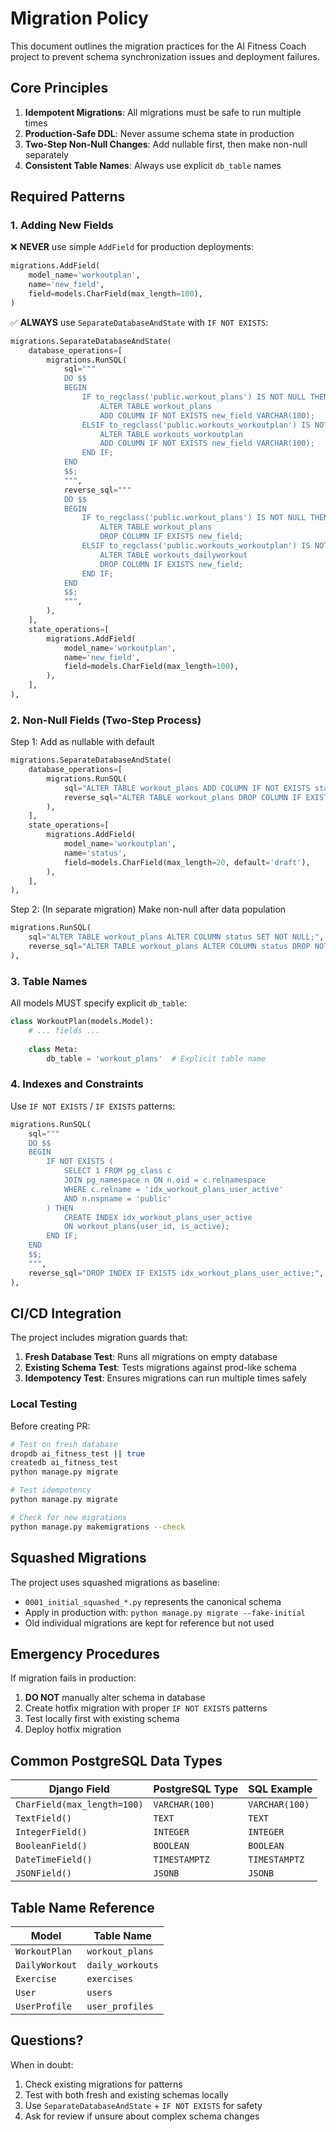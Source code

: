 # Migration Policy

This document outlines the migration practices for the AI Fitness Coach project to prevent schema synchronization issues and deployment failures.

## Core Principles

1. **Idempotent Migrations**: All migrations must be safe to run multiple times
2. **Production-Safe DDL**: Never assume schema state in production
3. **Two-Step Non-Null Changes**: Add nullable first, then make non-null separately
4. **Consistent Table Names**: Always use explicit `db_table` names

## Required Patterns

### 1. Adding New Fields

❌ **NEVER** use simple `AddField` for production deployments:
```python
migrations.AddField(
    model_name='workoutplan',
    name='new_field',
    field=models.CharField(max_length=100),
)
```

✅ **ALWAYS** use `SeparateDatabaseAndState` with `IF NOT EXISTS`:
```python
migrations.SeparateDatabaseAndState(
    database_operations=[
        migrations.RunSQL(
            sql="""
            DO $$
            BEGIN
                IF to_regclass('public.workout_plans') IS NOT NULL THEN
                    ALTER TABLE workout_plans
                    ADD COLUMN IF NOT EXISTS new_field VARCHAR(100);
                ELSIF to_regclass('public.workouts_workoutplan') IS NOT NULL THEN
                    ALTER TABLE workouts_workoutplan
                    ADD COLUMN IF NOT EXISTS new_field VARCHAR(100);
                END IF;
            END
            $$;
            """,
            reverse_sql="""
            DO $$
            BEGIN
                IF to_regclass('public.workout_plans') IS NOT NULL THEN
                    ALTER TABLE workout_plans
                    DROP COLUMN IF EXISTS new_field;
                ELSIF to_regclass('public.workouts_workoutplan') IS NOT NULL THEN
                    ALTER TABLE workouts_dailyworkout
                    DROP COLUMN IF EXISTS new_field;
                END IF;
            END
            $$;
            """,
        ),
    ],
    state_operations=[
        migrations.AddField(
            model_name='workoutplan',
            name='new_field',
            field=models.CharField(max_length=100),
        ),
    ],
),
```

### 2. Non-Null Fields (Two-Step Process)

Step 1: Add as nullable with default
```python
migrations.SeparateDatabaseAndState(
    database_operations=[
        migrations.RunSQL(
            sql="ALTER TABLE workout_plans ADD COLUMN IF NOT EXISTS status VARCHAR(20) DEFAULT 'draft';",
            reverse_sql="ALTER TABLE workout_plans DROP COLUMN IF EXISTS status;",
        ),
    ],
    state_operations=[
        migrations.AddField(
            model_name='workoutplan',
            name='status',
            field=models.CharField(max_length=20, default='draft'),
        ),
    ],
),
```

Step 2: (In separate migration) Make non-null after data population
```python
migrations.RunSQL(
    sql="ALTER TABLE workout_plans ALTER COLUMN status SET NOT NULL;",
    reverse_sql="ALTER TABLE workout_plans ALTER COLUMN status DROP NOT NULL;",
),
```

### 3. Table Names

All models MUST specify explicit `db_table`:
```python
class WorkoutPlan(models.Model):
    # ... fields ...
    
    class Meta:
        db_table = 'workout_plans'  # Explicit table name
```

### 4. Indexes and Constraints

Use `IF NOT EXISTS` / `IF EXISTS` patterns:
```python
migrations.RunSQL(
    sql="""
    DO $$
    BEGIN
        IF NOT EXISTS (
            SELECT 1 FROM pg_class c
            JOIN pg_namespace n ON n.oid = c.relnamespace
            WHERE c.relname = 'idx_workout_plans_user_active'
            AND n.nspname = 'public'
        ) THEN
            CREATE INDEX idx_workout_plans_user_active 
            ON workout_plans(user_id, is_active);
        END IF;
    END
    $$;
    """,
    reverse_sql="DROP INDEX IF EXISTS idx_workout_plans_user_active;",
),
```

## CI/CD Integration

The project includes migration guards that:

1. **Fresh Database Test**: Runs all migrations on empty database
2. **Existing Schema Test**: Tests migrations against prod-like schema
3. **Idempotency Test**: Ensures migrations can run multiple times safely

### Local Testing

Before creating PR:
```bash
# Test on fresh database
dropdb ai_fitness_test || true
createdb ai_fitness_test
python manage.py migrate

# Test idempotency
python manage.py migrate

# Check for new migrations
python manage.py makemigrations --check
```

## Squashed Migrations

The project uses squashed migrations as baseline:
- `0001_initial_squashed_*.py` represents the canonical schema
- Apply in production with: `python manage.py migrate --fake-initial`
- Old individual migrations are kept for reference but not used

## Emergency Procedures

If migration fails in production:

1. **DO NOT** manually alter schema in database
2. Create hotfix migration with proper `IF NOT EXISTS` patterns
3. Test locally first with existing schema
4. Deploy hotfix migration

## Common PostgreSQL Data Types

| Django Field | PostgreSQL Type | SQL Example |
|--------------|----------------|-------------|
| `CharField(max_length=100)` | `VARCHAR(100)` | `VARCHAR(100)` |
| `TextField()` | `TEXT` | `TEXT` |
| `IntegerField()` | `INTEGER` | `INTEGER` |
| `BooleanField()` | `BOOLEAN` | `BOOLEAN` |
| `DateTimeField()` | `TIMESTAMPTZ` | `TIMESTAMPTZ` |
| `JSONField()` | `JSONB` | `JSONB` |

## Table Name Reference

| Model | Table Name |
|-------|------------|
| `WorkoutPlan` | `workout_plans` |
| `DailyWorkout` | `daily_workouts` |
| `Exercise` | `exercises` |
| `User` | `users` |
| `UserProfile` | `user_profiles` |

## Questions?

When in doubt:
1. Check existing migrations for patterns
2. Test with both fresh and existing schemas locally
3. Use `SeparateDatabaseAndState` + `IF NOT EXISTS` for safety
4. Ask for review if unsure about complex schema changes
